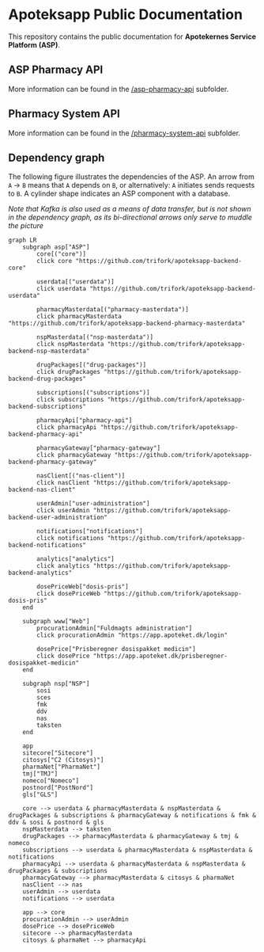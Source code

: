 # Apoteksapp Public Documentation

This repository contains the public documentation for **Apotekernes Service Platform (ASP)**.

## ASP Pharmacy API

More information can be found in the [/asp-pharmacy-api](./asp-pharmacy-api) subfolder.

## Pharmacy System API

More information can be found in the [/pharmacy-system-api](./pharmacy-system-api) subfolder.

## Dependency graph

The following figure illustrates the dependencies of the ASP.
An arrow from `A` -> `B` means that `A` depends on `B`, or alternatively: `A` initiates sends requests to `B`.
A cylinder shape indicates an ASP component with a database.

*Note that Kafka is also used as a means of data transfer, but is not shown in the dependency graph, as its bi-directional arrows only serve to muddle the picture*

```mermaid
graph LR
    subgraph asp["ASP"]
        core[("core")]
        click core "https://github.com/trifork/apoteksapp-backend-core"
        
        userdata[("userdata")]
        click userdata "https://github.com/trifork/apoteksapp-backend-userdata"
        
        pharmacyMasterdata[("pharmacy-masterdata")]
        click pharmacyMasterdata "https://github.com/trifork/apoteksapp-backend-pharmacy-masterdata"
        
        nspMasterdata[("nsp-masterdata")]
        click nspMasterdata "https://github.com/trifork/apoteksapp-backend-nsp-masterdata"
        
        drugPackages[("drug-packages")]
        click drugPackages "https://github.com/trifork/apoteksapp-backend-drug-packages"
        
        subscriptions[("subscriptions")]
        click subscriptions "https://github.com/trifork/apoteksapp-backend-subscriptions"
               
        pharmacyApi["pharmacy-api"]
        click pharmacyApi "https://github.com/trifork/apoteksapp-backend-pharmacy-api"
        
        pharmacyGateway["pharmacy-gateway"]
        click pharmacyGateway "https://github.com/trifork/apoteksapp-backend-pharmacy-gateway"
        
        nasClient[("nas-client")]
        click nasClient "https://github.com/trifork/apoteksapp-backend-nas-client"
        
        userAdmin["user-administration"]
        click userAdmin "https://github.com/trifork/apoteksapp-backend-user-administration"
        
        notifications["notifications"]
        click notifications "https://github.com/trifork/apoteksapp-backend-notifications"

        analytics["analytics"]
        click analytics "https://github.com/trifork/apoteksapp-backend-analytics"
        
        dosePriceWeb["dosis-pris"]
        click dosePriceWeb "https://github.com/trifork/apoteksapp-dosis-pris"
    end

    subgraph www["Web"]
        procurationAdmin["Fuldmagts administration"]
        click procurationAdmin "https://app.apoteket.dk/login"
    
        dosePrice["Prisberegner dosispakket medicin"]
        click dosePrice "https://app.apoteket.dk/prisberegner-dosispakket-medicin"
    end

    subgraph nsp["NSP"]
        sosi
        sces
        fmk
        ddv
        nas
        taksten
    end

    app
    sitecore["Sitecore"]
    citosys["C2 (Citosys)"]
    pharmaNet["PharmaNet"]
    tmj["TMJ"]
    nomeco["Nomeco"]
    postnord["PostNord"]
    gls["GLS"]
    
    core --> userdata & pharmacyMasterdata & nspMasterdata & drugPackages & subscriptions & pharmacyGateway & notifications & fmk & ddv & sosi & postnord & gls
    nspMasterdata --> taksten
    drugPackages --> pharmacyMasterdata & pharmacyGateway & tmj & nomeco
    subscriptions --> userdata & pharmacyMasterdata & nspMasterdata & notifications
    pharmacyApi --> userdata & pharmacyMasterdata & nspMasterdata & drugPackages & subscriptions
    pharmacyGateway --> pharmacyMasterdata & citosys & pharmaNet
    nasClient --> nas
    userAdmin --> userdata
    notifications --> userdata

    app --> core
    procurationAdmin --> userAdmin
    dosePrice --> dosePriceWeb
    sitecore --> pharmacyMasterdata
    citosys & pharmaNet --> pharmacyApi
```
